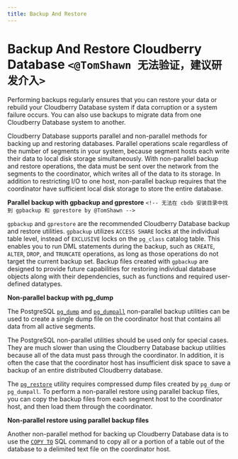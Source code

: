 ```yaml
---
title: Backup And Restore
---
```


# Backup And Restore Cloudberry Database `<@TomShawn 无法验证，建议研发介入>`

Performing backups regularly ensures that you can restore your data or rebuild your Cloudberry Database system if data corruption or a system failure occurs. You can also use backups to migrate data from one Cloudberry Database system to another.

Cloudberry Database supports parallel and non-parallel methods for backing up and restoring databases. Parallel operations scale regardless of the number of segments in your system, because segment hosts each write their data to local disk storage simultaneously. With non-parallel backup and restore operations, the data must be sent over the network from the segments to the coordinator, which writes all of the data to its storage. In addition to restricting I/O to one host, non-parallel backup requires that the coordinator have sufficient local disk storage to store the entire database.

**Parallel backup with gpbackup and gprestore** `<!-- 无法在 cbdb 安装目录中找到 gpbackup 和 gprestore by @TomShawn -->`

`gpbackup` and `gprestore` are the recommended Cloudberry Database backup and restore utilities. `gpbackup` utilizes `ACCESS SHARE` locks at the individual table level, instead of `EXCLUSIVE` locks on the `pg_class` catalog table. This enables you to run DML statements during the backup, such as `CREATE`, `ALTER`, `DROP`, and `TRUNCATE` operations, as long as those operations do not target the current backup set. Backup files created with `gpbackup` are designed to provide future capabilities for restoring individual database objects along with their dependencies, such as functions and required user-defined datatypes.

**Non-parallel backup with pg_dump**

The PostgreSQL [`pg_dump`](/docs/db-utilities/db-util-pg-dump.md) and [`pg_dumpall`](/docs/db-utilities/db-util-pg-dumpall.md) non-parallel backup utilities can be used to create a single dump file on the coordinator host that contains all data from all active segments.

The PostgreSQL non-parallel utilities should be used only for special cases. They are much slower than using the Cloudberry Database backup utilities because all of the data must pass through the coordinator. In addition, it is often the case that the coordinator host has insufficient disk space to save a backup of an entire distributed Cloudberry database.

The [`pg_restore`](/docs/db-utilities/db-util-pg-restore.md) utility requires compressed dump files created by `pg_dump` or `pg_dumpall`. To perform a non-parallel restore using parallel backup files, you can copy the backup files from each segment host to the coordinator host, and then load them through the coordinator.

**Non-parallel restore using parallel backup files**

Another non-parallel method for backing up Cloudberry Database data is to use the [`COPY TO`](/docs/sql-stmts/sql-stmt-copy.md) SQL command to copy all or a portion of a table out of the database to a delimited text file on the coordinator host.
